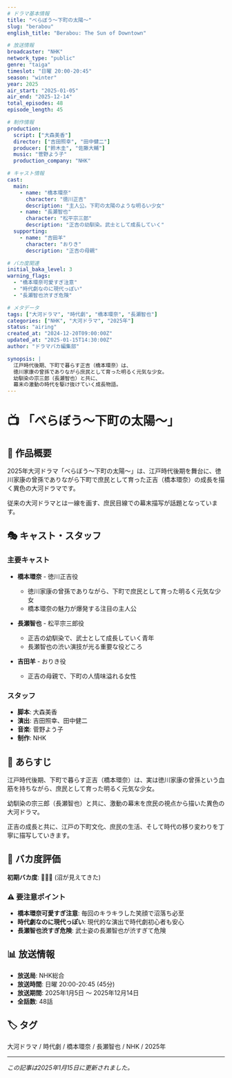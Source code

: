 ```yaml
---
# ドラマ基本情報
title: "べらぼう〜下町の太陽〜"
slug: "berabou"
english_title: "Berabou: The Sun of Downtown"

# 放送情報
broadcaster: "NHK"
network_type: "public"
genre: "taiga"
timeslot: "日曜 20:00-20:45"
season: "winter"
year: 2025
air_start: "2025-01-05"
air_end: "2025-12-14"
total_episodes: 48
episode_length: 45

# 制作情報
production:
  script: ["大森美香"]
  director: ["吉田照幸", "田中健二"]
  producer: ["鈴木圭", "佐藤大輔"]
  music: "菅野よう子"
  production_company: "NHK"

# キャスト情報
cast:
  main:
    - name: "橋本環奈"
      character: "徳川正吉"
      description: "主人公。下町の太陽のような明るい少女"
    - name: "長瀬智也" 
      character: "松平宗三郎"
      description: "正吉の幼馴染。武士として成長していく"
  supporting:
    - name: "吉田羊"
      character: "おりき"
      description: "正吉の母親"

# バカ度関連
initial_baka_level: 3
warning_flags:
  - "橋本環奈可愛すぎ注意"
  - "時代劇なのに現代っぽい"
  - "長瀬智也渋すぎ危険"

# メタデータ
tags: ["大河ドラマ", "時代劇", "橋本環奈", "長瀬智也"]
categories: ["NHK", "大河ドラマ", "2025年"]
status: "airing"
created_at: "2024-12-20T09:00:00Z"
updated_at: "2025-01-15T14:30:00Z"
author: "ドラマバカ編集部"

synopsis: |
  江戸時代後期、下町で暮らす正吉（橋本環奈）は、
  徳川家康の曾孫でありながら庶民として育った明るく元気な少女。
  幼馴染の宗三郎（長瀬智也）と共に、
  幕末の激動の時代を駆け抜けていく成長物語。
---
```


# 📺 「べらぼう〜下町の太陽〜」

## 🌟 作品概要

2025年大河ドラマ「べらぼう〜下町の太陽〜」は、江戸時代後期を舞台に、徳川家康の曾孫でありながら下町で庶民として育った正吉（橋本環奈）の成長を描く異色の大河ドラマです。

従来の大河ドラマとは一線を画す、庶民目線での幕末描写が話題となっています。

## 🎭 キャスト・スタッフ

### 主要キャスト
- **橋本環奈** - 徳川正吉役
  - 徳川家康の曾孫でありながら、下町で庶民として育った明るく元気な少女
  - 橋本環奈の魅力が爆発する注目の主人公

- **長瀬智也** - 松平宗三郎役
  - 正吉の幼馴染で、武士として成長していく青年
  - 長瀬智也の渋い演技が光る重要な役どころ

- **吉田羊** - おりき役
  - 正吉の母親で、下町の人情味溢れる女性

### スタッフ
- **脚本**: 大森美香
- **演出**: 吉田照幸、田中健二
- **音楽**: 菅野よう子
- **制作**: NHK

## 📖 あらすじ

江戸時代後期、下町で暮らす正吉（橋本環奈）は、実は徳川家康の曾孫という血筋を持ちながら、庶民として育った明るく元気な少女。

幼馴染の宗三郎（長瀬智也）と共に、激動の幕末を庶民の視点から描いた異色の大河ドラマ。

正吉の成長と共に、江戸の下町文化、庶民の生活、そして時代の移り変わりを丁寧に描写していきます。

## 🧠 バカ度評価

**初期バカ度**: 🧠🧠🧠 (沼が見えてきた)

### ⚠️ 要注意ポイント
- **橋本環奈可愛すぎ注意**: 毎回のキラキラした笑顔で沼落ち必至
- **時代劇なのに現代っぽい**: 現代的な演出で時代劇初心者も安心
- **長瀬智也渋すぎ危険**: 武士姿の長瀬智也が渋すぎて危険

## 📊 放送情報

- **放送局**: NHK総合
- **放送時間**: 日曜 20:00-20:45 (45分)
- **放送期間**: 2025年1月5日 〜 2025年12月14日
- **全話数**: 48話

## 🏷️ タグ

大河ドラマ / 時代劇 / 橋本環奈 / 長瀬智也 / NHK / 2025年

---

*この記事は2025年1月15日に更新されました。*